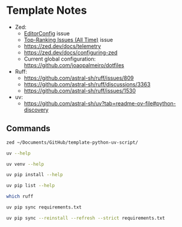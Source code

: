# Template Notes

- Zed:
  - [EditorConfig](https://github.com/zed-industries/zed/issues/8534) issue
  - [Top-Ranking Issues (All Time)](https://github.com/zed-industries/zed/issues/5393) issue
  - https://zed.dev/docs/telemetry
  - https://zed.dev/docs/configuring-zed
  - Current global configuration: https://github.com/joaopalmeiro/dotfiles
- Ruff:
  - https://github.com/astral-sh/ruff/issues/809
  - https://github.com/astral-sh/ruff/discussions/3363
  - https://github.com/astral-sh/ruff/issues/1530
- uv:
  - https://github.com/astral-sh/uv?tab=readme-ov-file#python-discovery

## Commands

```bash
zed ~/Documents/GitHub/template-python-uv-script/
```

```bash
uv --help
```

```bash
uv venv --help
```

```bash
uv pip install --help
```

```bash
uv pip list --help
```

```bash
which ruff
```

```bash
uv pip sync requirements.txt
```

```bash
uv pip sync --reinstall --refresh --strict requirements.txt
```
